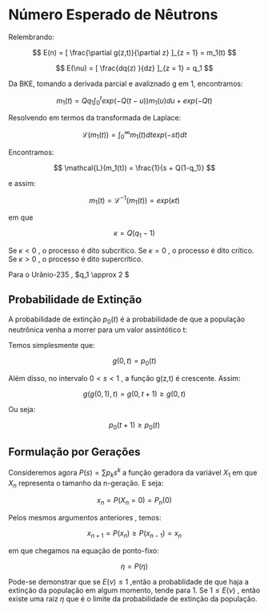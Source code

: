 # Número Esperado de Nêutrons

Relembrando:

$$ E(n) = [ \frac{\partial g(z,t)}{\partial z} ]_{z = 1} = m_1(t) $$

$$ E(\nu) = [ \frac{dq(z) }{dz} ]_{z = 1} = q_1 $$


Da BKE, tomando a derivada parcial e avaliznado g em 1, encontramos:

$$ m_1(t) = Qq_1 \int_{0}^{t} exp(-Q(t-u))m_1(u)du + exp(-Qt) $$

Resolvendo em termos da transformada de Laplace:

$$ \mathcal{L}(m_1(t)) = \int_{0}^{\infty} m_1(t)dt exp(-st)dt  $$

Encontramos:

$$ \mathcal{L}(m_1(t)) = \frac{1}{s + Q(1-q_1)} $$

e assim:

$$ m_1(t) = \mathcal{L}^{-1}(m_1(t)) = exp(\kappa t) $$

em que 

$$ \kappa = Q(q_1 - 1) $$

Se $\kappa < 0$ , o processo é dito subcrítico. Se $\kappa = 0$ , o processo é dito crítico. Se $\kappa > 0$ , o processo é dito supercrítico.

Para o Urânio-235 , $q_1 \approx 2 $

## Probabilidade de Extinção

A probabilidade de extinção $p_0(t)$ é a probabilidade de que a população neutrônica venha a morrer para um valor assintótico t:

Temos simplesmente que:

$$ g(0,t) = p_0(t) $$

Além disso, no intervalo $0 < s < 1$ , a função g(z,t) é crescente. Assim:

$$ g( g(0,1) , t) = g( 0 , t + 1) \geq g(0,t) $$

Ou seja:

$$ p_0(t+1) \geq p_0(t) $$

## Formulação por Gerações

Consideremos agora $P(s) = \sum p_k s^k$ a função geradora da variável $X_1$ em que $X_n$ representa o tamanho da n-geração. E seja:

$$x_n = P(X_n = 0) = P_n(0)$$

Pelos mesmos argumentos anteriores , temos:

$$x_{n+1} = P(x_n) \geq P(x_{n-1}) = x_n $$

em que chegamos na equação de ponto-fixo:

$$\eta = P(\eta) $$

Pode-se demonstrar que se $E(\nu) \leq 1$ ,então a probablidade de que haja a extinção da população em algum momento, tende para 1. Se $1 \leq E(\nu)$ , então existe uma raiz $\eta$ que é o limite da probabilidade de extinção da população.
